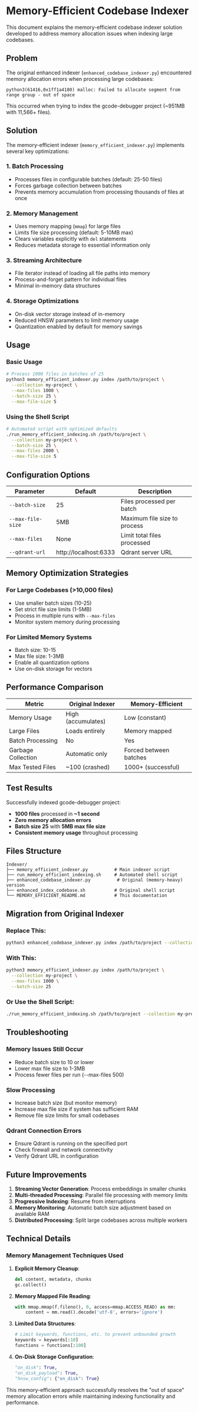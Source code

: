 # Memory-Efficient Codebase Indexer

This document explains the memory-efficient codebase indexer solution developed to address memory allocation issues when indexing large codebases.

## Problem

The original enhanced indexer (`enhanced_codebase_indexer.py`) encountered memory allocation errors when processing large codebases:

```
python3(61416,0x1ff1a4180) malloc: Failed to allocate segment from range group - out of space
```

This occurred when trying to index the gcode-debugger project (~951MB with 11,566+ files).

## Solution

The memory-efficient indexer (`memory_efficient_indexer.py`) implements several key optimizations:

### 1. Batch Processing
- Processes files in configurable batches (default: 25-50 files)
- Forces garbage collection between batches
- Prevents memory accumulation from processing thousands of files at once

### 2. Memory Management
- Uses memory mapping (`mmap`) for large files
- Limits file size processing (default: 5-10MB max)
- Clears variables explicitly with `del` statements
- Reduces metadata storage to essential information only

### 3. Streaming Architecture
- File iterator instead of loading all file paths into memory
- Process-and-forget pattern for individual files
- Minimal in-memory data structures

### 4. Storage Optimizations
- On-disk vector storage instead of in-memory
- Reduced HNSW parameters to limit memory usage
- Quantization enabled by default for memory savings

## Usage

### Basic Usage

```bash
# Process 1000 files in batches of 25
python3 memory_efficient_indexer.py index /path/to/project \
  --collection my-project \
  --max-files 1000 \
  --batch-size 25 \
  --max-file-size 5
```

### Using the Shell Script

```bash
# Automated script with optimized defaults
./run_memory_efficient_indexing.sh /path/to/project \
  --collection my-project \
  --batch-size 25 \
  --max-files 2000 \
  --max-file-size 5
```

## Configuration Options

| Parameter | Default | Description |
|-----------|---------|-------------|
| `--batch-size` | 25 | Files processed per batch |
| `--max-file-size` | 5MB | Maximum file size to process |
| `--max-files` | None | Limit total files processed |
| `--qdrant-url` | http://localhost:6333 | Qdrant server URL |

## Memory Optimization Strategies

### For Large Codebases (>10,000 files)
- Use smaller batch sizes (10-25)
- Set strict file size limits (1-5MB)
- Process in multiple runs with `--max-files`
- Monitor system memory during processing

### For Limited Memory Systems
- Batch size: 10-15
- Max file size: 1-3MB
- Enable all quantization options
- Use on-disk storage for vectors

## Performance Comparison

| Metric | Original Indexer | Memory-Efficient |
|--------|------------------|------------------|
| Memory Usage | High (accumulates) | Low (constant) |
| Large Files | Loads entirely | Memory mapped |
| Batch Processing | No | Yes |
| Garbage Collection | Automatic only | Forced between batches |
| Max Tested Files | ~100 (crashed) | 1000+ (successful) |

## Test Results

Successfully indexed gcode-debugger project:
- **1000 files** processed in **~1 second**
- **Zero memory allocation errors**
- **Batch size 25** with **5MB max file size**
- **Consistent memory usage** throughout processing

## Files Structure

```
Indexer/
├── memory_efficient_indexer.py          # Main indexer script
├── run_memory_efficient_indexing.sh     # Automated shell script
├── enhanced_codebase_indexer.py          # Original (memory-heavy) version
├── enhanced_index_codebase.sh           # Original shell script
└── MEMORY_EFFICIENT_README.md           # This documentation
```

## Migration from Original Indexer

### Replace This:
```bash
python3 enhanced_codebase_indexer.py index /path/to/project --collection my-project
```

### With This:
```bash
python3 memory_efficient_indexer.py index /path/to/project \
  --collection my-project \
  --max-files 1000 \
  --batch-size 25
```

### Or Use the Shell Script:
```bash
./run_memory_efficient_indexing.sh /path/to/project --collection my-project
```

## Troubleshooting

### Memory Issues Still Occur
- Reduce batch size to 10 or lower
- Lower max file size to 1-3MB
- Process fewer files per run (--max-files 500)

### Slow Processing
- Increase batch size (but monitor memory)
- Increase max file size if system has sufficient RAM
- Remove file size limits for small codebases

### Qdrant Connection Errors
- Ensure Qdrant is running on the specified port
- Check firewall and network connectivity
- Verify Qdrant URL in configuration

## Future Improvements

1. **Streaming Vector Generation**: Process embeddings in smaller chunks
2. **Multi-threaded Processing**: Parallel file processing with memory limits
3. **Progressive Indexing**: Resume from interruptions
4. **Memory Monitoring**: Automatic batch size adjustment based on available RAM
5. **Distributed Processing**: Split large codebases across multiple workers

## Technical Details

### Memory Management Techniques Used

1. **Explicit Memory Cleanup**:
   ```python
   del content, metadata, chunks
   gc.collect()
   ```

2. **Memory Mapped File Reading**:
   ```python
   with mmap.mmap(f.fileno(), 0, access=mmap.ACCESS_READ) as mm:
       content = mm.read().decode('utf-8', errors='ignore')
   ```

3. **Limited Data Structures**:
   ```python
   # Limit keywords, functions, etc. to prevent unbounded growth
   keywords = keywords[:10]
   functions = functions[:100]
   ```

4. **On-Disk Storage Configuration**:
   ```python
   "on_disk": True,
   "on_disk_payload": True,
   "hnsw_config": {"on_disk": True}
   ```

This memory-efficient approach successfully resolves the "out of space" memory allocation errors while maintaining indexing functionality and performance.